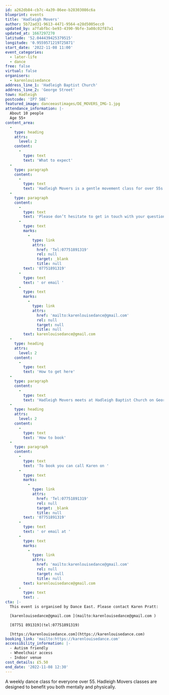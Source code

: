 ```yaml
---
id: a262db84-cb7c-4a39-86ee-b28303086c6a
blueprint: events
title: 'Hadleigh Movers'
author: 5b72ad31-9613-4471-9564-e28d5005ecc0
updated_by: a7fabfbc-be93-4390-9bfe-3a08c02f87a1
updated_at: 1667297270
latitude: '52.044439425379515'
longitude: '0.9559571219725871'
start_date: '2022-11-08 11:00'
event_categories:
  - later-life
  - dance
free: false
virtual: false
organisers:
  - karenlouisedance
address_line_1: 'Hadleigh Baptist Church'
address_line_2: 'George Street'
town: Hadleigh
postcode: 'IP7 5BE'
featured_image: danceeastimages/DE_MOVERS_IMG-1.jpg
attendance_information: |-
  About 10 people
  Age 55+
content_area:
  -
    type: heading
    attrs:
      level: 2
    content:
      -
        type: text
        text: 'What to expect'
  -
    type: paragraph
    content:
      -
        type: text
        text: 'Hadleigh Movers is a gentle movement class for over 55s. Held every Tuesday, 11am – 12.30am at Hadleigh Baptist Church. The session is led by experienced dance artists, where you will explore a range of taught and improvisational exercises to get your body moving, have a chance to socialise, and – most importantly – have fun! Tea and biscuits are also included! '
  -
    type: paragraph
    content:
      -
        type: text
        text: 'Please don’t hesitate to get in touch with your questions or concerns. You can call our organiser Karen Pratt on '
      -
        type: text
        marks:
          -
            type: link
            attrs:
              href: 'Tel:07751891319'
              rel: null
              target: _blank
              title: null
        text: '07751891319'
      -
        type: text
        text: ' or email '
      -
        type: text
        marks:
          -
            type: link
            attrs:
              href: 'mailto:karenlouisedance@gmail.com'
              rel: null
              target: null
              title: null
        text: karenlouisedance@gmail.com
  -
    type: heading
    attrs:
      level: 2
    content:
      -
        type: text
        text: 'How to get here'
  -
    type: paragraph
    content:
      -
        type: text
        text: 'Hadleigh Movers meets at Hadleigh Baptist Church on George Street in Hadleigh, IP7 5BE.'
  -
    type: heading
    attrs:
      level: 2
    content:
      -
        type: text
        text: 'How to book'
  -
    type: paragraph
    content:
      -
        type: text
        text: 'To book you can call Karen on '
      -
        type: text
        marks:
          -
            type: link
            attrs:
              href: 'Tel:07751891319'
              rel: null
              target: _blank
              title: null
        text: '07751891319'
      -
        type: text
        text: ' or email at '
      -
        type: text
        marks:
          -
            type: link
            attrs:
              href: 'mailto:karenlouisedance@gmail.com'
              rel: null
              target: null
              title: null
        text: karenlouisedance@gmail.com
      -
        type: text
        text: .
cta: |-
  This event is organised by Dance East. Please contact Karen Pratt:

  [karenlouisedance@gmail.com ](mailto:karenlouisedance@gmail.com )

  [07751 891319](tel:07751891319)

  [https://karenlouisedance.com](https://karenlouisedance.com)
booking_link: 'mailto:https://karenlouisedance.com'
accessibility_information: |-
  - Autism friendly
  - Wheelchair access
  - Indoor venue
cost_details: £5.50
end_date: '2022-11-08 12:30'
---
```

A weekly dance class for everyone over 55. Hadleigh Movers classes are designed to benefit you both mentally and physically.